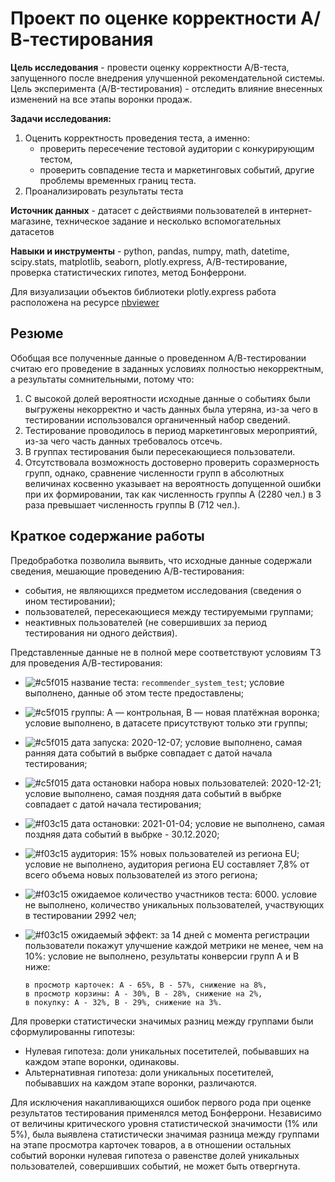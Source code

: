 # Проект по оценке корректности А/В-тестирования

**Цель исследования** - провести оценку корректности A/B-теста, запущенного после внедрения улучшенной рекомендательной системы. Цель эксперимента (A/B-тестирования) - отследить влияние внесенных изменений на все этапы воронки продаж.

**Задачи исследования:**
1. Оценить корректность проведения теста, а именно:
    - проверить пересечение тестовой аудитории с конкурирующим тестом,
    - проверить совпадение теста и маркетинговых событий, другие проблемы временных границ теста.
2. Проанализировать результаты теста

**Источник данных** - датасет с действиями пользователей в интернет-магазине, техническое задание и несколько вспомогательных датасетов

**Навыки и инструменты** - python, pandas, numpy, math, datetime, scipy.stats, matplotlib, seaborn, plotly.express, А/В-тестирование, проверка статистических гипотез, метод Бонферрони.

Для визуализации объектов библиотеки plotly.express работа расположена на ресурсе [nbviewer](https://nbviewer.org/github/raccoon007/yandex_practicum/blob/main/a_b_test/a_b_test_ecom_conversion_v_2.ipynb)

## Резюме

Обобщая все полученные данные о проведенном А/В-тестировании считаю его проведение в заданных условиях полностью некорректным, а результаты сомнительными, потому что:
1. С высокой долей вероятности исходные данные о событиях были выгружены некорректно и часть данных была утеряна, из-за чего в тестировании использовался органиченный набор сведений.
2. Тестирование проводилось в период маркетинговых мероприятий, из-за чего часть данных требовалось отсечь.
3. В группах тестирования были пересекающиеся пользователи.
4. Отсутствовала возможность достоверно проверить соразмерность групп, однако, сравнение численности групп в абсолютных величинах косвенно указывает на вероятность допущенной ошибки при их формировании, так как численность группы А (2280 чел.) в 3 раза превышает численность группы В (712 чел.).


## Краткое содержание работы

Предобработка позволила выявить, что исходные данные содержали сведения, мешающие проведению А/В-тестирования:
- события, не являющихся предметом исследования (сведения о ином тестировании);
- пользователей, пересекающиеся между тестируемыми группами;
- неактивных пользователей (не совершивших за период тестирования ни одного действия).  


Представленные данные не в полной мере соответствуют условиям ТЗ для проведения А/В-тестирования:

- ![#c5f015](https://placehold.co/15x15/c5f015/c5f015.png) название теста: `recommender_system_test`; условие выполнено, данные об этом тесте предоставлены; 
- ![#c5f015](https://placehold.co/15x15/c5f015/c5f015.png) группы: А — контрольная, B — новая платёжная воронка; условие выполнено, в датасете присутствуют только эти группы;
- ![#c5f015](https://placehold.co/15x15/c5f015/c5f015.png) дата запуска: 2020-12-07; условие выполнено, самая ранняя дата событий в выбрке совпадает с датой начала тестирования;
- ![#c5f015](https://placehold.co/15x15/c5f015/c5f015.png) дата остановки набора новых пользователей: 2020-12-21; условие выполнено, самая поздняя дата событий в выбрке совпадает с датой начала тестирования;
- ![#f03c15](https://placehold.co/15x15/f03c15/f03c15.png) дата остановки: 2021-01-04; условие не выполнено, самая поздняя дата событий в выбрке - 30.12.2020;
- ![#f03c15](https://placehold.co/15x15/f03c15/f03c15.png) аудитория: 15% новых пользователей из региона EU; условие не выполнено, аудитория региона EU составляет 7,8% от всего объема новых пользователей из этого региона;
- ![#f03c15](https://placehold.co/15x15/f03c15/f03c15.png) ожидаемое количество участников теста: 6000. условие не выполнено, количество уникальных пользователей, участвующих в тестировании 2992 чел;
- ![#f03c15](https://placehold.co/15x15/f03c15/f03c15.png) ожидаемый эффект: за 14 дней с момента регистрации пользователи покажут улучшение каждой метрики не менее, чем на 10%: условие не выполнено, результаты конверсии групп А и В ниже:

    ````
    в просмотр карточек: А - 65%, В - 57%, снижение на 8%,
    в просмотр корзины: А - 30%, В - 28%, снижение на 2%,
    в покупку: А - 32%, В - 29%, снижение на 3%.
    ````

Для проверки статистически значимых разниц между группами были сформулированны гипотезы:

- Нулевая гипотеза: доли уникальных посетителей, побывавших на каждом этапе воронки, одинаковы.
- Альтернативная гипотеза: доли уникальных посетителей, побывавших на каждом этапе воронки, различаются.

Для исключения накапливающихся ошибок первого рода при оценке результатов тестирования применялся метод Бонферрони. Независимо от величины критического уровня статистической значимости (1% или 5%), была выявлена статистически значимая разница между группами на этапе просмотра карточек товаров, а в отношении остальных событий воронки нулевая гипотеза о равенстве долей уникальных пользователей, совершивших событий, не может быть отвергнута.


